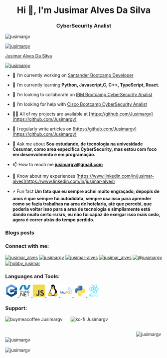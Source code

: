 <h1 align="center">Hi 👋, I'm Jusimar Alves Da Silva</h1>
<h3 align="center">CyberSecurity Analist</h3>

<p align="left"> <img src="https://komarev.com/ghpvc/?username=jusimargv&label=Profile%20views&color=0e75b6&style=flat" alt="jusimargv" /> </p>

<p align="left"> <a href="https://github.com/ryo-ma/github-profile-trophy"><img src="https://github-profile-trophy.vercel.app/?username=jusimargv" alt="jusimargv" /></a> </p>

<div class="badge-base LI-profile-badge" data-locale="pt_BR" data-size="medium" data-theme="light" data-type="HORIZONTAL" data-vanity="jusimar-alves" data-version="v1"><a class="badge-base__link LI-simple-link" href="https://br.linkedin.com/in/jusimar-alves?trk=profile-badge">Jusimar Alves Da Silva</a></div>




              

<p align="left"> <a href="https://twitter.com/jusimargv" target="blank"><img src="https://img.shields.io/twitter/follow/jusimargv?logo=twitter&style=for-the-badge" alt="jusimargv" /></a> </p>

- 🔭 I’m currently working on [Santander Bootcamp Developer](dio.me)

- 🌱 I’m currently learning **Python, Javascript,C, C++, TypeScript, React.**

- 👯 I’m looking to collaborate on [IBM Bootcamp CyberSecurity Analist](https://skills.yourlearning.ibm.com/activity/PLAN-77C3CABFEC6A?utm_campaign=open-Mastertech)

- 🤝 I’m looking for help with [Cisco Bootcamp CyberSecurity Analist](https://auth.netacad.com/auth/realms/skillsforall/protocol/saml?SAMLRequest=jVJRT8IwEP4rS9%2B3QhkQmkGCEiMJKoHpgy%2Fm7Dpp7NrZ64z%2Be8smETUSm3to7u77vvsulyFUuubzxu%2FMRr40En30VmmDvC1MSeMMt4AKuYFKIveCb%2BdXK86SHq%2Bd9VZYTY4gpxGAKJ1X1pBouZiSB5CT0XBYspSxwbgIbwxsNElHw2IsinIimCwlgxADEt1JhwE5JYEowBEbuTTowfiQ6rE07qXxoJf3Uz4Yhbgn0SK4UQZ8i9p5XyOnFILVxEgPAopE2KpNUCdBV0jxWWmNpXWgNT3Yo3tfJJofZj%2B3BptKuq10r0rI283qiz2Q%2FCbf4xnFuvvEIDCpd%2FXPXhKtPwXPlCmUeTq9yseuCfllnq%2Fj9c02J7NsL8Db1bjZ%2F0aqQqUAD%2FuJMnqMz7rTuA7Ky8XaaiXeowvrKvB%2FD9ZP%2Bm1GFXHZtvLGYC2FKpUsCJ11Ct%2FvbfYB&RelayState=https%3A%2F%2Flms.netacad.com%2Fcourse%2Fview.php%3Fid%3D2242432&SigAlg=http%3A%2F%2Fwww.w3.org%2F2001%2F04%2Fxmldsig-more%23rsa-sha256&Signature=PRswI8EZSZhTF%2F8cPjxrVJVHNtyJ%2FOtAkHRlbWE8BoAwbEZxsVpQR7jLfMvoodHpN4J84xmlq89udpkoO5gHbUBNRDUnt4aKHJ5fRHNaLXRtiSmFizMN2fCxkC6E6pOt5MEGU%2Bh0RjO1E9fqbdzl6urbf%2FeqjwxdmCBzKmvlGK4mDBTBmgng9r7nxNrBME3KS9MuOLj9CNUxRk6RCPL2DVsPcPUyLzd2cb%2FOFn5Fvw9pr9nNHBGqs0aP%2F2dundhFFh6Klb8iV4eUawRYVy%2FwmgdH3TvgveIaIzs5IMr5TulDDaWJMKUG%2FxrX2Zi1NpCXV3PHnC%2FimomEPjlyoTA3xw%3D%3D)

- 👨‍💻 All of my projects are available at [https://github.com/Jusimargv](https://github.com/Jusimargv)

- 📝 I regularly write articles on [https://github.com/Jusimargv](https://github.com/Jusimargv)

- 💬 Ask me about **Sou estudande, de tecnologia na univesidade Cesumar, como area especifica CyberSecurity, mas estou com foco em desenvolmento e em programação.**

- 📫 How to reach me **jusimargv@gmail.com**

- 📄 Know about my experiences [https://www.linkedin.com/in/jusimar-alves](https://www.linkedin.com/in/jusimar-alves)

- ⚡ Fun fact **Um fato que eu sempre achei muito engraçado, depopis de anos é que sempre fui autodidata, sempre usa isso para aprender como se fazia trabalhas na area de hotelaria, até que percebi, que poderia voltar isso para a area de tecnologia e simplismente está dando muito certo rsrsrs, eu não fui capaz de exergar isso mais cedo, agora é correr atrás do tempo perdido.**

### Blogs posts
<!-- BLOG-POST-LIST:START --->
<!-- BLOG-POST-LIST:END --->

<h3 align="left">Connect with me:</h3>
<p align="left">
<a href="https://dev.to/jusimar_alves" target="blank"><img align="center" src="https://raw.githubusercontent.com/rahuldkjain/github-profile-readme-generator/master/src/images/icons/Social/devto.svg" alt="jusimar_alves" height="30" width="40" /></a>
<a href="https://twitter.com/jusimargv" target="blank"><img align="center" src="https://raw.githubusercontent.com/rahuldkjain/github-profile-readme-generator/master/src/images/icons/Social/twitter.svg" alt="jusimargv" height="30" width="40" /></a>
<a href="https://linkedin.com/in/jusimar-alves" target="blank"><img align="center" src="https://raw.githubusercontent.com/rahuldkjain/github-profile-readme-generator/master/src/images/icons/Social/linked-in-alt.svg" alt="jusimar-alves" height="30" width="40" /></a>
<a href="https://instagram.com/jusimar_alves" target="blank"><img align="center" src="https://raw.githubusercontent.com/rahuldkjain/github-profile-readme-generator/master/src/images/icons/Social/instagram.svg" alt="jusimar_alves" height="30" width="40" /></a>
<a href="https://hashnode.com/@jusimargv" target="blank"><img align="center" src="https://raw.githubusercontent.com/rahuldkjain/github-profile-readme-generator/master/src/images/icons/Social/hashnode.svg" alt="@jusimargv" height="30" width="40" /></a>
<a href="https://www.youtube.com/c/hobby_jusimar" target="blank"><img align="center" src="https://raw.githubusercontent.com/rahuldkjain/github-profile-readme-generator/master/src/images/icons/Social/youtube.svg" alt="hobby_jusimar" height="30" width="40" /></a>
</p>

<h3 align="left">Languages and Tools:</h3>
<p align="left"> <a href="https://www.w3schools.com/cpp/" target="_blank" rel="noreferrer"> <img src="https://raw.githubusercontent.com/devicons/devicon/master/icons/cplusplus/cplusplus-original.svg" alt="cplusplus" width="40" height="40"/> </a> <a href="https://dotnet.microsoft.com/" target="_blank" rel="noreferrer"> <img src="https://raw.githubusercontent.com/devicons/devicon/master/icons/dot-net/dot-net-original-wordmark.svg" alt="dotnet" width="40" height="40"/> </a> <a href="https://developer.mozilla.org/en-US/docs/Web/JavaScript" target="_blank" rel="noreferrer"> <img src="https://raw.githubusercontent.com/devicons/devicon/master/icons/javascript/javascript-original.svg" alt="javascript" width="40" height="40"/> </a> <a href="https://www.linux.org/" target="_blank" rel="noreferrer"> <img src="https://raw.githubusercontent.com/devicons/devicon/master/icons/linux/linux-original.svg" alt="linux" width="40" height="40"/> </a> <a href="https://www.mysql.com/" target="_blank" rel="noreferrer"> <img src="https://raw.githubusercontent.com/devicons/devicon/master/icons/mysql/mysql-original-wordmark.svg" alt="mysql" width="40" height="40"/> </a> <a href="https://www.python.org" target="_blank" rel="noreferrer"> <img src="https://raw.githubusercontent.com/devicons/devicon/master/icons/python/python-original.svg" alt="python" width="40" height="40"/> </a> <a href="https://reactjs.org/" target="_blank" rel="noreferrer"> <img src="https://raw.githubusercontent.com/devicons/devicon/master/icons/react/react-original-wordmark.svg" alt="react" width="40" height="40"/> </a> </p>


<h3 align="left">Support:</h3>
<p><a href="https://www.buymeacoffee.com/buymeacoffee Jusimargv"> <img align="left" src="https://cdn.buymeacoffee.com/buttons/v2/default-yellow.png" height="50" width="210" alt="buymeacoffee Jusimargv" /></a><a href="https://ko-fi.com/ko-fi Jusimargv"> <img align="left" src="https://cdn.ko-fi.com/cdn/kofi3.png?v=3" height="50" width="210" alt="ko-fi Jusimargv" /></a></p><br><br>


<p><img align="left" src="https://github-readme-stats.vercel.app/api/top-langs?username=jusimargv&show_icons=true&locale=en&layout=compact" alt="jusimargv" /></p>

<p>&nbsp;<img align="center" src="https://github-readme-stats.vercel.app/api?username=jusimargv&show_icons=true&locale=en" alt="jusimargv" /></p>

<p><img align="center" src="https://github-readme-streak-stats.herokuapp.com/?user=jusimargv&" alt="jusimargv" /></p>



